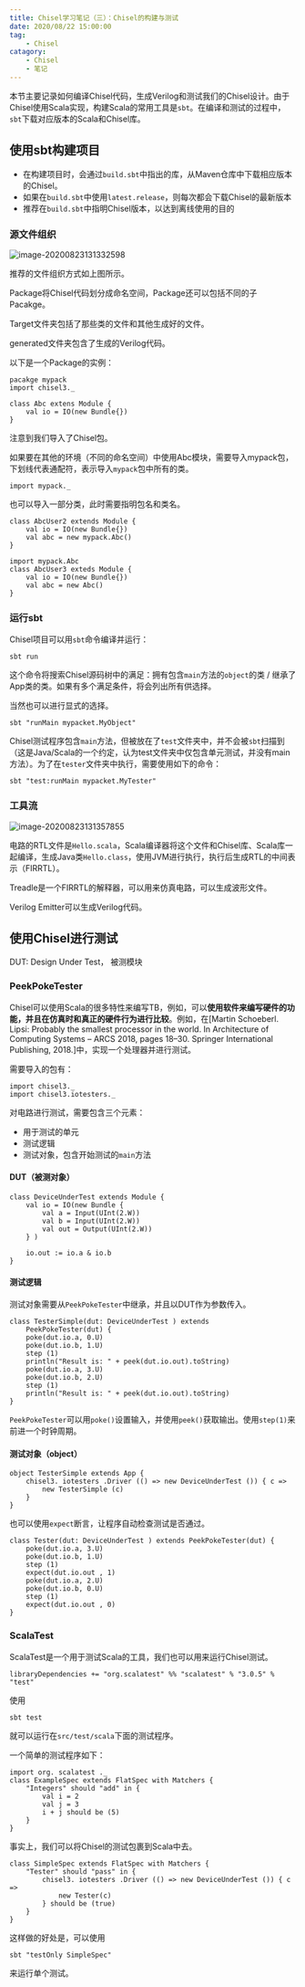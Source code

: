 ```yaml
---
title: Chisel学习笔记（三）：Chisel的构建与测试
date: 2020/08/22 15:00:00
tag:
	- Chisel
catagory:
	- Chisel
	- 笔记
---
```


本节主要记录如何编译Chisel代码，生成Verilog和测试我们的Chisel设计。由于Chisel使用Scala实现，构建Scala的常用工具是`sbt`。在编译和测试的过程中，`sbt`下载对应版本的Scala和Chisel库。

## 使用sbt构建项目

- 在构建项目时，会通过`build.sbt`中指出的库，从Maven仓库中下载相应版本的Chisel。
- 如果在`build.sbt`中使用`latest.release`，则每次都会下载Chisel的最新版本
- 推荐在`build.sbt`中指明Chisel版本，以达到离线使用的目的

### 源文件组织

![image-20200823131332598](https://cdn.jsdelivr.net/gh/Bohan-Hu/img/images/image-20200823131332598.png)

推荐的文件组织方式如上图所示。

Package将Chisel代码划分成命名空间，Package还可以包括不同的子Pacakge。

Target文件夹包括了那些类的文件和其他生成好的文件。

generated文件夹包含了生成的Verilog代码。

以下是一个Package的实例：

```
pacakge mypack
import chisel3._

class Abc extens Module {
	val io = IO(new Bundle{})
}
```

注意到我们导入了Chisel包。

如果要在其他的环境（不同的命名空间）中使用Abc模块，需要导入mypack包，下划线代表通配符，表示导入`mypack`包中所有的类。

```
import mypack._
```

也可以导入一部分类，此时需要指明包名和类名。

```
class AbcUser2 extends Module {
	val io = IO(new Bundle{})
	val abc = new mypack.Abc()
}
```

```
import mypack.Abc
class AbcUser3 exteds Module {
	val io = IO(new Bundle{})
	val abc = new Abc()
}
```

### 运行sbt

Chisel项目可以用`sbt`命令编译并运行：

```
sbt run
```

这个命令将搜索Chisel源码树中的满足：拥有包含`main`方法的`object`的类 / 继承了App类的类。如果有多个满足条件，将会列出所有供选择。

当然也可以进行显式的选择。

```
sbt "runMain mypacket.MyObject"
```

Chisel测试程序包含`main`方法，但被放在了`test`文件夹中，并不会被`sbt`扫描到（这是Java/Scala的一个约定，认为test文件夹中仅包含单元测试，并没有main方法）。为了在`tester`文件夹中执行，需要使用如下的命令：

```
sbt "test:runMain mypacket.MyTester"
```

### 工具流

![image-20200823131357855](https://cdn.jsdelivr.net/gh/Bohan-Hu/img/images/image-20200823131357855.png)

电路的RTL文件是`Hello.scala`，Scala编译器将这个文件和Chisel库、Scala库一起编译，生成Java类`Hello.class`，使用JVM进行执行，执行后生成RTL的中间表示（FIRRTL）。

Treadle是一个FIRRTL的解释器，可以用来仿真电路，可以生成波形文件。

Verilog Emitter可以生成Verilog代码。

## 使用Chisel进行测试

DUT: Design Under Test， 被测模块

### PeekPokeTester

Chisel可以使用Scala的很多特性来编写TB，例如，可以**使用软件来编写硬件的功能，并且在仿真时和真正的硬件行为进行比较**。例如，在[Martin Schoeberl. Lipsi: Probably the smallest processor in the world. In Architecture of Computing Systems – ARCS 2018, pages 18–30. Springer International Publishing, 2018.]中，实现一个处理器并进行测试。

需要导入的包有：

```
import chisel3._
import chisel3.iotesters._
```

对电路进行测试，需要包含三个元素：

- 用于测试的单元
- 测试逻辑
- 测试对象，包含开始测试的`main`方法

#### DUT（被测对象）

```
class DeviceUnderTest extends Module {
	val io = IO(new Bundle {
		val a = Input(UInt(2.W))
		val b = Input(UInt(2.W))
		val out = Output(UInt(2.W))
	} )
	
	io.out := io.a & io.b
}
```

#### 测试逻辑

测试对象需要从`PeekPokeTester`中继承，并且以DUT作为参数传入。

```
class TesterSimple(dut: DeviceUnderTest ) extends
    PeekPokeTester(dut) {
    poke(dut.io.a, 0.U)
    poke(dut.io.b, 1.U)
    step (1)
    println("Result is: " + peek(dut.io.out).toString)
    poke(dut.io.a, 3.U)
    poke(dut.io.b, 2.U)
    step (1)
    println("Result is: " + peek(dut.io.out).toString)
}
```

`PeekPokeTester`可以用`poke()`设置输入，并使用`peek()`获取输出。使用`step(1)`来前进一个时钟周期。

#### 测试对象（object）

```
object TesterSimple extends App {
    chisel3. iotesters .Driver (() => new DeviceUnderTest ()) { c =>
    	new TesterSimple (c)
    }
}
```

也可以使用`expect`断言，让程序自动检查测试是否通过。

```
class Tester(dut: DeviceUnderTest ) extends PeekPokeTester(dut) {
    poke(dut.io.a, 3.U)
    poke(dut.io.b, 1.U)
    step (1)
    expect(dut.io.out , 1)
    poke(dut.io.a, 2.U)
    poke(dut.io.b, 0.U)
    step (1)
    expect(dut.io.out , 0)
}
```

### ScalaTest

ScalaTest是一个用于测试Scala的工具，我们也可以用来运行Chisel测试。

```
libraryDependencies += "org.scalatest" %% "scalatest" % "3.0.5" % "test"
```

使用

```
sbt test
```

就可以运行在`src/test/scala`下面的测试程序。

一个简单的测试程序如下：

```
import org. scalatest ._
class ExampleSpec extends FlatSpec with Matchers {
    "Integers" should "add" in {
        val i = 2
        val j = 3
        i + j should be (5)
    }
}
```

事实上，我们可以将Chisel的测试包裹到Scala中去。

```
class SimpleSpec extends FlatSpec with Matchers {
	"Tester" should "pass" in {
        chisel3. iotesters .Driver (() => new DeviceUnderTest ()) { c =>
            new Tester(c)
        } should be (true)
    }
}
```

这样做的好处是，可以使用

```
sbt "testOnly SimpleSpec"
```

来运行单个测试。